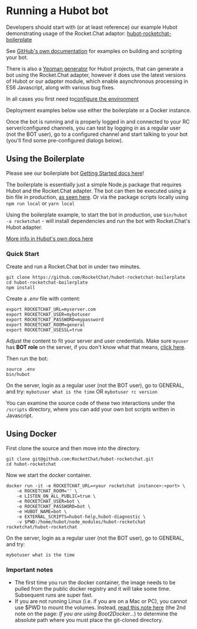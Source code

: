 # Running a Hubot bot

Developers should start with (or at least reference) our example Hubot
demonstrating usage of the Rocket.Chat adaptor:
[hubot-rocketchat-boilerplate](https://github.com/RocketChat/hubot-rocketchat-boilerplate)

See [GitHub's own documentation](https://hubot.github.com/) for examples on
building and scripting your bot.

There is also a [Yeoman generator](https://github.com/hubotio/generator-hubot)
for Hubot projects, that can generate a bot using the Rocket.Chat adapter,
however it does use the latest versions of Hubot or our adapter module, which
enable asynchronous processing in ES6 Javascript, along with various bug fixes.

In all cases you first need to[configure the environment](../configure-bot-environment)

Deployment examples below use either the boilerplate or a Docker instance.

Once the bot is running and is properly logged in and connected to your RC
server/configured channels, you can test by logging in as a regular user
(not the BOT user), go to a configured channel and start talking to your bot
(you'll find some pre-configured dialogs below).

## Using the Boilerplate

Please see our boilerplate bot [Getting Started docs here](https://github.com/RocketChat/hubot-rocketchat-boilerplate)!

The boilerplate is essentially just a simple Node.js package that requires
Hubot and the Rocket.Chat adapter. The bot can then be executed using a bin file
in production, [as seen here](https://github.com/RocketChat/hubot-rocketchat-boilerplate/tree/master/bin).
Or via the package scripts locally using `npm run local` or `yarn local`

Using the boilerplate example, to start the bot in production, use
`bin/hubot -a rocketchat` - will install dependencies and run the bot with
Rocket.Chat's Hubot adapter.

[More info in Hubot's own docs here](https://hubot.github.com/docs/)

### Quick Start

Create and run a Rocket.Chat bot in under two minutes.

```
git clone https://github.com/RocketChat/hubot-rocketchat-boilerplate
cd hubot-rocketchat-boilerplate
npm install
```

Create a _.env_ file with content:

```
export ROCKETCHAT_URL=myserver.com
export ROCKETCHAT_USER=mybotuser
export ROCKETCHAT_PASSWORD=mypassword
export ROCKETCHAT_ROOM=general
export ROCKETCHAT_USESSL=true
```

Adjust the content to fit your server and user credentials. Make sure `myuser`
has **BOT role** on the server, if you don't know what that means,
[click here](../creating-bot-users).

Then run the bot:

```
source .env
bin/hubot
```

On the server, login as a regular user (not the BOT user), go to GENERAL,
and try: `mybotuser what is the time` OR `mybotuser rc version`

You can examine the source code of these two interactions under the `/scripts`
directory, where you can add your own bot scripts written in Javascript.

## Using Docker

First clone the source and then move into the directory.

```
git clone git@github.com:RocketChat/hubot-rocketchat.git
cd hubot-rocketchat
```

Now we start the docker container.

```
docker run -it -e ROCKETCHAT_URL=<your rocketchat instance>:<port> \
    -e ROCKETCHAT_ROOM='' \
    -e LISTEN_ON_ALL_PUBLIC=true \
    -e ROCKETCHAT_USER=bot \
    -e ROCKETCHAT_PASSWORD=bot \
    -e HUBOT_NAME=bot \
    -e EXTERNAL_SCRIPTS=hubot-help,hubot-diagnostic \
    -v $PWD:/home/hubot/node_modules/hubot-rocketchat rocketchat/hubot-rocketchat
```

On the server, login as a regular user (not the BOT user), go to GENERAL, and try:

```
mybotuser what is the time
```

### Important notes

- The first time you run the docker container, the image needs to be pulled from the public docker registry and it will take some time.  Subsequent runs are super fast.
- If you are not running Linux (i.e. if you are on a Mac or PC), you cannot use $PWD to mount the volumes. Instead, [read this note here](https://docs.docker.com/userguide/dockervolumes/) (the 2nd note on the page: *If you are using Boot2Docker...*) to determine the absolute path where you must place the git-cloned directory.
